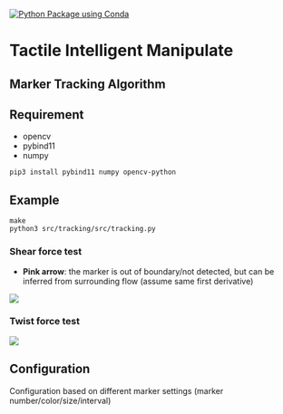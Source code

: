  [![Python Package using Conda](https://github.com/salemon/tactile_intelligent_manipulate/actions/workflows/python-package-conda.yml/badge.svg)](https://github.com/salemon/tactile_intelligent_manipulate/actions/workflows/python-package-conda.yml) <br/>
 
# Tactile Intelligent Manipulate

## Marker Tracking Algorithm

## Requirement

* opencv
* pybind11
* numpy

```
pip3 install pybind11 numpy opencv-python
```

## Example

```
make
python3 src/tracking/src/tracking.py
```

### Shear force test
* **Pink arrow**: the marker is out of boundary/not detected, but can be inferred from surrounding flow (assume same first derivative)

![](src/tracking/results/shear_flow.gif)

### Twist force test
![](src/tracking/results/twist_flow.gif)


## Configuration

Configuration based on different marker settings (marker number/color/size/interval)